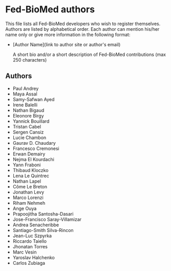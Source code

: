 # Fed-BioMed authors

This file lists all Fed-BioMed developers who wish to register themselves.
Authors are listed by alphabetical order. 
Each author can mention his/her name only or give more information in the following format:

- [Author Name](link to author site or author's email)

  A short bio and/or a short description of Fed-BioMed contributions (max 250 characters)


## Authors

- Paul Andrey
- Maya Assal
- Samy-Safwan Ayed
- Irene Balelli
- Nathan Bigaud
- Eleonore Birgy
- Yannick Bouillard
- Tristan Cabel
- Sergen Cansiz
- Lucie Chambon
- Gaurav D. Chaudary
- Francesco Cremonesi
- Erwan Demairy
- Nejma El Kourdachi
- Yann Fraboni
- Thibaud Kloczko
- Lena Le Quintrec
- Nathan Lapel
- Côme Le Breton
- Jonathan Levy
- Marco Lorenzi
- Riham Nehmeh
- Ange Ouya
- Prapoojitha Santosha-Dasari
- Jose-Francisco Saray-Villamizar
- Andrea Senacheribbe
- Santiago-Smith Silva-Rincon
- Jean-Luc Szpyrka
- Riccardo Taiello
- Jhonatan Torres
- Marc Vesin
- Yaroslav Halchenko
- Carlos Zubiaga
